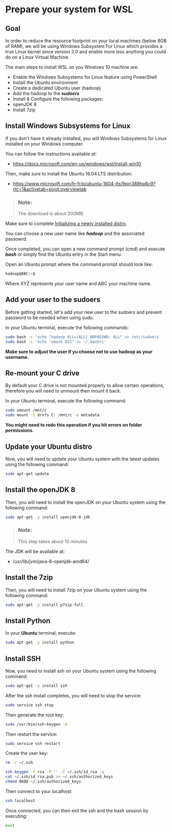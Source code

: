 # Prepare your system for WSL

## Goal

In order to reduce the resource footprint on your local machines (below 8GB of RAM), we will be using Windows Subsystem For Linux which provides a true Linux kernel since version 2.0 and enable more less anything you could do on a Linux Virtual Machine.

The main steps to install WSL on you Windows 10 machine are:

  - Enable the Windows Subsystems for Linux feature using PowerShell
  - Install the Ubuntu environment
  - Create a dedicated Ubuntu user (hadoop)
  - Add the hadoop to the ***sudoers***
  - Install & Configure the following packages:
  - openJDK 8
  - Install 7zip

## Install Windows Subsystems for Linux

If you don't have it already installed, you will Windows Subsystems for Linux installed on your Windows computer.

You can follow the instructions available at:

 - https://docs.microsoft.com/en-us/windows/wsl/install-win10

Then, make sure to install the Ubuntu 16.04 LTS distribution:

 - https://www.microsoft.com/fr-fr/p/ubuntu-1604-lts/9pjn388hp8c9?rtc=1&activetab=pivot:overviewtab

> ### **Note**:
> The download is about 200MB.

Make sure to complete [Initializing a newly installed distro](https://docs.microsoft.com/en-us/windows/wsl/initialize-distro).

You can choose a new user name like ***hadoop*** and the associated passowrd.

Once completed, you can open a new command prompt (cmd) and execute ***bash*** or simply find the Ubuntu entry in the Start menu.

Open an Ubuntu prompt where the command prompt should look like:

```sh
hadoop@ABC:~$
```

Where XYZ represents your user name and ABC your machine name.

## Add your user to the sudoers

Before getting started, let's add your new user to the sudoers and prevent password to be needed when using sudo.

In your Ubuntu terminal, execute the following commands:

```sh
sudo bash -c 'echo "hadoop ALL=(ALL) NOPASSWD: ALL" >> /etc/sudoers'
sudo bash -c 'echo "umask 022" >> ~/.bashrc'
```

**Make sure to adjust the user if yu choose not to use hadoop as your username.**

## Re-mount your C drive

By default your C drive is not mounted properly to allow certain operations, therefore you will need to unmount then mount it back.

In your Ubuntu terminal, execute the following command:

```sh
sudo umount /mnt/c
sudo mount -t drvfs C: /mnt/c -o metadata
```

**You might need to redo this operation if you hit errors  on folder permissions.**

## Update your Ubuntu distro

Now, you will need to update your Ubuntu system with the latest updates using the following command:

```sh
sudo apt-get update
```

## Install the openJDK 8

Then, you will need to install the openJDK on your Ubuntu system using the following command:

```sh
sudo apt-get -y install openjdk-8-jdk
```

> ### **Note**:
> This step takes about 10 minutes.

The JDK will be available at:

 - /usr/lib/jvm/java-8-openjdk-amd64/


## Install the 7zip

Then, you will need to install 7zip on your Ubuntu system using the following command:

```sh
sudo apt-get -y install p7zip-full
```

## Install Python

In your **Ubuntu** terminal, execute:

```sh
sudo apt-get -y install python
```

## Install SSH

Now, you need to install ssh on your Ubuntu system using the following command:

```sh
sudo apt-get -y install ssh
```

After the ssh install completes, you will need to stop the service:

```sh
sudo service ssh stop
```

Then generate the root key:

```sh
sudo /usr/bin/ssh-keygen -A
```

Then restart the service:

```sh
sudo service ssh restart
```

Create the user key:

```sh
rm -r ~/.ssh

ssh-keygen -t rsa -P '' -f ~/.ssh/id_rsa -q
cat ~/.ssh/id_rsa.pub >> ~/.ssh/authorized_keys
chmod 0600 ~/.ssh/authorized_keys
```

Then connect to your localhost:

```sh
ssh localhost
```

Once connected, you can then exit the ssh and the bash session by executing:

```sh
exit
```
